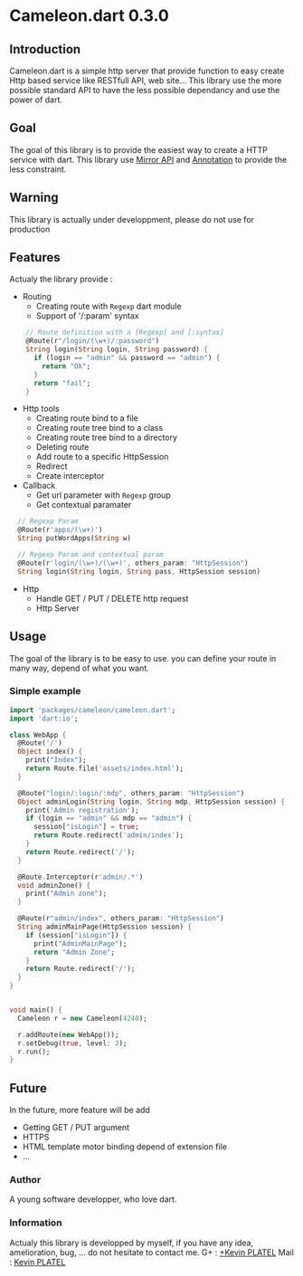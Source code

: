 # Cameleon.dart 0.3.0
## Introduction
Cameleon.dart is a simple http server that provide function to easy create Http based service like RESTfull API, web site...
This library use the more possible standard API to have the less possible dependancy and use the power of dart.

## Goal
The goal of this library is to provide the easiest way to create a HTTP service with dart.
This library use [Mirror API](https://api.dartlang.org/apidocs/channels/stable/#dart-mirrors.Mirror) and [Annotation](https://api.dartlang.org/apidocs/channels/stable/#analyzer/analyzer.Annotation) to provide the less constraint.

## Warning
This library is actually under developpment, please do not use for production

## Features

Actualy the library provide :
  * Routing
    * Creating route with `Regexp` dart module
    * Support of '/:param' syntax
```dart
    // Route definition with a [Regexp] and [:syntax]
    @Route(r"/login/(\w+)/:password")
    String login(String login, String password) {
      if (login == "admin" && password == "admin") {
        return "Ok";
      }
      return "fail";
    }
```
  * Http tools
    * Creating route bind to a file
    * Creating route tree bind to a class
    * Creating route tree bind to a directory
    * Deleting route
    * Add route to a specific HttpSession
    * Redirect
    * Create interceptor
  * Callback
    * Get url parameter with `Regexp` group
    * Get contextual paramater

```dart
  // Regexp Param
  @Route(r'apps/(\w+)')
  String putWordApps(String w)

  // Regexp Param and contextual param
  @Route(r'login/(\w+)/(\w+)', others_param: "HttpSession")
  String login(String login, String pass, HttpSession session) 
```
  * Http
    * Handle GET / PUT / DELETE http request
    * Http Server
    
## Usage
The goal of the library is to be easy to use. you can define your route in many way, depend of what you want.
### Simple example
```dart
import 'packages/cameleon/cameleon.dart';
import 'dart:io';

class WebApp {
  @Route('/')
  Object index() {
    print("Index");
    return Route.file('assets/index.html');
  }

  @Route("login/:login/:mdp", others_param: "HttpSession")
  Object adminLogin(String login, String mdp, HttpSession session) {
    print('Admin registration');
    if (login == "admin" && mdp == "admin") {
      session["isLogin"] = true;
      return Route.redirect('admin/index');
    }
    return Route.redirect('/');
  }

  @Route.Interceptor(r'admin/.*')
  void adminZone() {
    print("Admin zone");
  }

  @Route(r"admin/index", others_param: "HttpSession")
  String adminMainPage(HttpSession session) {
    if (session["isLogin"]) {
      print("AdminMainPage");
      return "Admin Zone";
    }
    return Route.redirect('/');
  }
}


void main() {
  Cameleon r = new Cameleon(4240);

  r.addRoute(new WebApp());
  r.setDebug(true, level: 3);
  r.run();
}
```

## Future
In the future, more feature will be add
  * Getting GET / PUT argument
  * HTTPS
  * HTML template motor binding depend of extension file
  * ...

### Author

A young software developper, who love dart.
  
### Information
Actualy this library is developped by myself, if you have any idea, amelioration, bug, ... do not hesitate to contact me.
G+ : [+Kevin PLATEL](https://plus.google.com/+KévinPlatel)
Mail : [Kevin PLATEL](platel.kevin@gmail.com)
